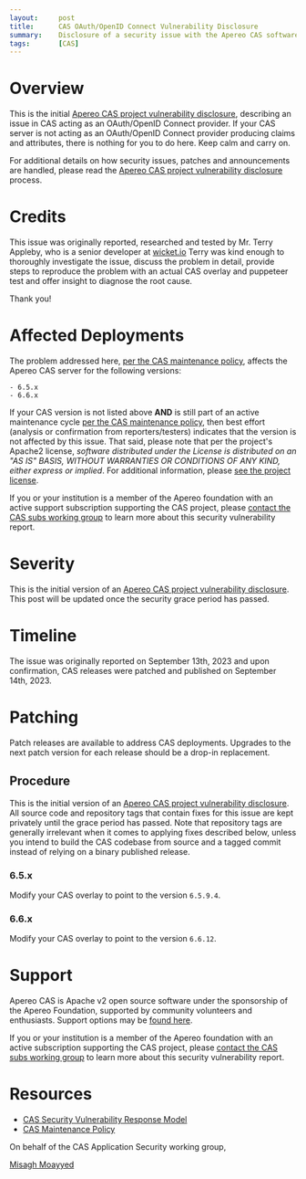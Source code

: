 ```yaml
---
layout:     post
title:      CAS OAuth/OpenID Connect Vulnerability Disclosure
summary:    Disclosure of a security issue with the Apereo CAS software acting as an OAuth/OpenID Connect provider.
tags:       [CAS]
---
```


# Overview

This is the initial [Apereo CAS project vulnerability disclosure](https://apereo.github.io/cas/developer/Sec-Vuln-Response.html),
describing an issue in CAS acting as an OAuth/OpenID Connect provider. If your CAS server is not acting as an OAuth/OpenID Connect provider producing claims and attributes, there is nothing for you to do here. Keep calm and carry on.

For additional details on how security issues, patches and announcements are handled, please read the [Apereo CAS project vulnerability disclosure](https://apereo.github.io/cas/developer/Sec-Vuln-Response.html) process.

# Credits

This issue was originally reported, researched and tested by Mr. Terry Appleby, who is a senior developer at [wicket.io](https://wicket.io/.) Terry was kind enough to thoroughly investigate the issue, discuss the problem in detail, provide steps to reproduce the problem with an actual CAS overlay and puppeteer test and offer insight to diagnose the root cause. 

Thank you!

# Affected Deployments

The problem addressed here, [per the CAS maintenance policy](https://apereo.github.io/cas/developer/Maintenance-Policy.html), affects the Apereo CAS server for the following versions:

```
- 6.5.x
- 6.6.x
```

If your CAS version is not listed above **AND** is still part of an active maintenance cycle [per the CAS maintenance policy](https://apereo.github.io/cas/developer/Maintenance-Policy.html), then best effort (analysis or confirmation from reporters/testers) indicates that the version is not affected by this issue. That said, please note that per the project's Apache2 license, *software distributed under the License is distributed on an "AS IS" BASIS, WITHOUT WARRANTIES OR CONDITIONS OF ANY KIND, either express or implied*. For additional information, please [see the project license](https://github.com/apereo/cas/blob/master/LICENSE).

If you or your institution is a member of the Apereo foundation with an active support subscription supporting the CAS project, please [contact the CAS subs working group](https://apereo.github.io/cas/Mailing-Lists.html) to learn more about this security vulnerability report.

# Severity

This is the initial version of an [Apereo CAS project vulnerability disclosure](https://apereo.github.io/cas/developer/Sec-Vuln-Response.html). This post will be updated once the security grace period has passed.

# Timeline

The issue was originally reported on September 13th, 2023 and upon confirmation, CAS releases were patched and published on September 14th, 2023.

# Patching

Patch releases are available to address CAS deployments. Upgrades to the next patch version for each release should be a drop-in replacement.

## Procedure

This is the initial version of an [Apereo CAS project vulnerability disclosure](https://apereo.github.io/cas/developer/Sec-Vuln-Response.html). All source code and repository tags that contain fixes for this issue are kept privately until the grace period has passed. Note that repository tags are generally irrelevant when it comes to applying fixes described below, unless you intend to build the CAS codebase from source and a tagged commit instead of relying on a binary published release.

### 6.5.x

Modify your CAS overlay to point to the version `6.5.9.4`.

### 6.6.x

Modify your CAS overlay to point to the version `6.6.12`.

# Support

Apereo CAS is Apache v2 open source software under the sponsorship of the Apereo Foundation, supported by community volunteers and enthusiasts. Support options may be [found here](https://apereo.github.io/cas/Support.html).

If you or your institution is a member of the Apereo foundation with an active subscription supporting the CAS project, please [contact the CAS subs working group](https://apereo.github.io/cas/Mailing-Lists.html) to learn more about this security vulnerability report.

# Resources

* [CAS Security Vulnerability Response Model](https://apereo.github.io/cas/developer/Sec-Vuln-Response.html)
* [CAS Maintenance Policy](https://apereo.github.io/cas/developer/Maintenance-Policy.html)

On behalf of the CAS Application Security working group,

[Misagh Moayyed](https://fawnoos.com)